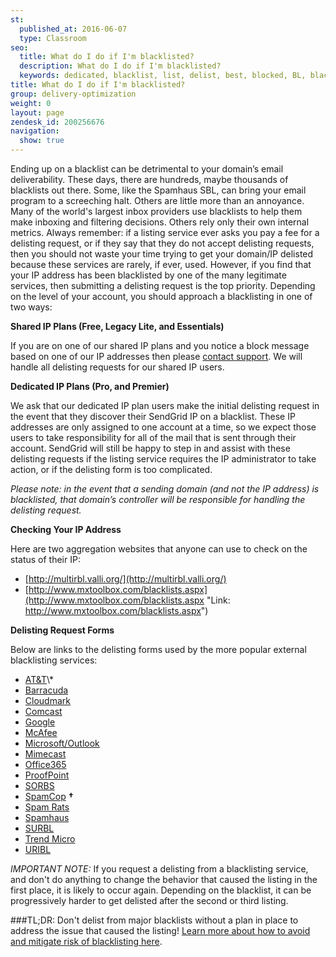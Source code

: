 ```yaml
---
st:
  published_at: 2016-06-07
  type: Classroom
seo:
  title: What do I do if I'm blacklisted?
  description: What do I do if I'm blacklisted?
  keywords: dedicated, blacklist, list, delist, best, blocked, BL, black, RBL, DNSBL
title: What do I do if I'm blacklisted?
group: delivery-optimization
weight: 0
layout: page
zendesk_id: 200256676
navigation:
  show: true
---
```


Ending up on a blacklist can be detrimental to your domain’s email deliverability. These days, there are hundreds, maybe thousands of blacklists out there. Some, like the Spamhaus SBL, can bring your email program to a screeching halt. Others are little more than an annoyance. Many of the world's largest inbox providers use blacklists to help them make inboxing and filtering decisions. Others rely only their own internal metrics. Always remember: if a listing service ever asks you pay a fee for a delisting request, or if they say that they do not accept delisting requests, then you should not waste your time trying to get your domain/IP delisted because these services are rarely, if ever, used. However, if you find that your IP address has been blacklisted by one of the many legitimate services, then submitting a delisting request is the top priority. Depending on the level of your account, you should approach a blacklisting in one of two ways:

 

**Shared IP Plans (Free, Legacy Lite, and Essentials)**

 

If you are on one of our shared IP plans and you notice a block message based on one of our IP addresses then please [contact support](https://support.sendgrid.com). We will handle all delisting requests for our shared IP users.

 

**Dedicated IP Plans (Pro, and Premier)**

 

We ask that our dedicated IP plan users make the initial delisting request in the event that they discover their SendGrid IP on a blacklist. These IP addresses are only assigned to one account at a time, so we expect those users to take responsibility for all of the mail that is sent through their account. SendGrid will still be happy to step in and assist with these delisting requests if the listing service requires the IP administrator to take action, or if the delisting form is too complicated.

 

_Please note:  in the event that a sending domain (and not the IP address) is blacklisted, that domain’s controller will be responsible for handling the delisting request._

 

**Checking Your IP Address**

 

Here are two aggregation websites that anyone can use to check on the status of their IP:

- [http://multirbl.valli.org/](http://multirbl.valli.org/)
- [http://www.mxtoolbox.com/blacklists.aspx](http://www.mxtoolbox.com/blacklists.aspx "Link: http://www.mxtoolbox.com/blacklists.aspx")

 

**Delisting Request Forms**

 

Below are links to the delisting forms used by the more popular external blacklisting services:

- [AT&T](http://rbl.att.net/cgi-bin/rbl/block_admin.cgi "Link: http://rbl.att.net/end\_user\_request2.html")\*
- [Barracuda](http://www.barracudacentral.org/rbl/removal-request)
- [Cloudmark](https://csi.cloudmark.com/en/reset/)
- [Comcast](http://postmaster.comcast.net/block-removal-request.html)
- [Google](https://support.google.com/mail/contact/msgdelivery)
- [McAfee](https://secure.mcafee.com/apps/mcafee-labs/threat-feedback.aspx)
- [Microsoft/Outlook](https://support.live.com/eform.aspx?productKey=edfsmsbl3&ct=eformts)
- [Mimecast](http://www.mimecast.com/senderfeedback)
- [Office365](https://sender.office.com/)
- [ProofPoint](https://support.proofpoint.com/dnsbl-lookup.cgi)
- [SORBS](http://www.sorbs.net/overview.shtml)
- [SpamCop](http://www.spamcop.net/bl.shtml) **†**
- [Spam Rats](http://www.spamrats.com/removal.php)
- [Spamhaus](http://www.spamhaus.org/lookup/)
- [SURBL](http://www.surbl.org/surbl-analysis)
- [Trend Micro](https://ers.trendmicro.com/reputations)
- [URIBL](https://admin.uribl.com/)

*IMPORTANT NOTE:* If you request a delisting from a blacklisting service, and don't do anything to change the behavior that caused the listing in the first place, it is likely to occur again. Depending on the blacklist, it can be progressively harder to get delisted after the second or third listing. 

###TL;DR: Don't delist from major blacklists without a plan in place to address the issue that caused the listing! [Learn more about how to avoid and mitigate risk of blacklisting here](https://sendgrid.com/blog/avoiding-email-blacklists/).


